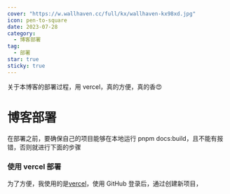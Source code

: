 ```yaml
---
cover: "https://w.wallhaven.cc/full/kx/wallhaven-kx98xd.jpg"
icon: pen-to-square
date: 2023-07-28
category:
  - 博客部署
tag:
  - 部署
star: true
sticky: true
---
```


关于本博客的部署过程，用 vercel，真的方便，真的香:heart_eyes:

<!-- more -->

# 博客部署

在部署之前，要确保自己的项目能够在本地运行 pnpm docs:build，且不能有报错，否则就进行下面的步骤

### 使用 vercel 部署

为了方便，我使用的是[vercel](https://vercel.com/)，使用 GitHub 登录后，通过创建新项目，
